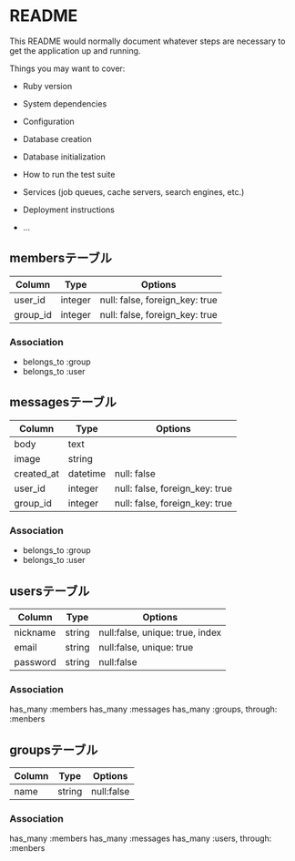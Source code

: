 # README

This README would normally document whatever steps are necessary to get the
application up and running.

Things you may want to cover:

* Ruby version

* System dependencies

* Configuration

* Database creation

* Database initialization

* How to run the test suite

* Services (job queues, cache servers, search engines, etc.)

* Deployment instructions

* ...

## membersテーブル

|Column  |Type   |Options                       |
|--------|-------|------------------------------|
|user_id |integer|null: false, foreign_key: true|
|group_id|integer|null: false, foreign_key: true|

### Association
- belongs_to :group
- belongs_to :user

## messagesテーブル
|Column    |Type    |Options                       |
|----------|--------|------------------------------|
|body      |text    |                              |
|image     |string  |                              |
|created_at|datetime|null: false                   |
|user_id   |integer |null: false, foreign_key: true|
|group_id  |integer |null: false, foreign_key: true|

### Association
- belongs_to :group
- belongs_to :user

## usersテーブル
|Column  |Type  |Options                        |
|--------|------|-------------------------------|
|nickname|string|null:false, unique: true, index|
|email   |string|null:false, unique: true       |
|password|string|null:false                     |

### Association
has_many :members
has_many :messages
has_many :groups, through: :menbers

## groupsテーブル
|Column|Type  |Options   |
|------|------|----------|
|name  |string|null:false|

### Association
has_many :members
has_many :messages
has_many :users, through: :menbers